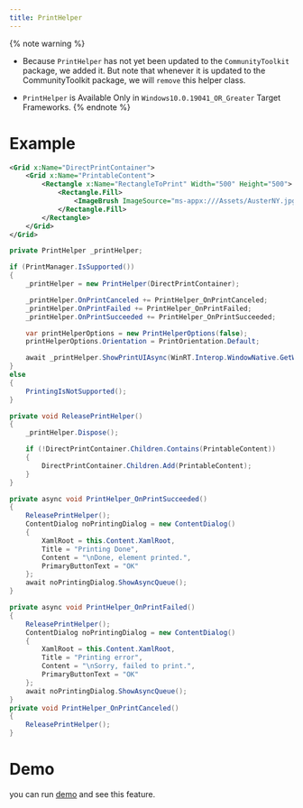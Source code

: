 ```yaml
---
title: PrintHelper
---
```


{% note warning %}
- Because `PrintHelper` has not yet been updated to the `CommunityToolkit` package, we added it. But note that whenever it is updated to the CommunityToolkit package, we will `remove` this helper class.

- `PrintHelper` is Available Only in `Windows10.0.19041_OR_Greater` Target Frameworks.
{% endnote %}


# Example

```xml
<Grid x:Name="DirectPrintContainer">
    <Grid x:Name="PrintableContent">
        <Rectangle x:Name="RectangleToPrint" Width="500" Height="500">
            <Rectangle.Fill>
                <ImageBrush ImageSource="ms-appx:///Assets/AusterNY.jpg" />
            </Rectangle.Fill>
        </Rectangle>
    </Grid>
</Grid>
```

```cs
private PrintHelper _printHelper;

if (PrintManager.IsSupported())
{
    _printHelper = new PrintHelper(DirectPrintContainer);

    _printHelper.OnPrintCanceled += PrintHelper_OnPrintCanceled;
    _printHelper.OnPrintFailed += PrintHelper_OnPrintFailed;
    _printHelper.OnPrintSucceeded += PrintHelper_OnPrintSucceeded;

    var printHelperOptions = new PrintHelperOptions(false);
    printHelperOptions.Orientation = PrintOrientation.Default;

    await _printHelper.ShowPrintUIAsync(WinRT.Interop.WindowNative.GetWindowHandle(MainWindow.Instance), "Windows Community Toolkit Sample App", printHelperOptions, true);
}
else
{
    PrintingIsNotSupported();
}

private void ReleasePrintHelper()
{
    _printHelper.Dispose();

    if (!DirectPrintContainer.Children.Contains(PrintableContent))
    {
        DirectPrintContainer.Children.Add(PrintableContent);
    }
}

private async void PrintHelper_OnPrintSucceeded()
{
    ReleasePrintHelper();
    ContentDialog noPrintingDialog = new ContentDialog()
    {
        XamlRoot = this.Content.XamlRoot,
        Title = "Printing Done",
        Content = "\nDone, element printed.",
        PrimaryButtonText = "OK"
    };
    await noPrintingDialog.ShowAsyncQueue();
}

private async void PrintHelper_OnPrintFailed()
{
    ReleasePrintHelper();
    ContentDialog noPrintingDialog = new ContentDialog()
    {
        XamlRoot = this.Content.XamlRoot,
        Title = "Printing error",
        Content = "\nSorry, failed to print.",
        PrimaryButtonText = "OK"
    };
    await noPrintingDialog.ShowAsyncQueue();
}
private void PrintHelper_OnPrintCanceled()
{
    ReleasePrintHelper();
}
```

# Demo
you can run [demo](https://github.com/WinUICommunity/WinUICommunity) and see this feature.
